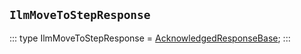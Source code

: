 ## `IlmMoveToStepResponse`
:::
type IlmMoveToStepResponse = [AcknowledgedResponseBase](./AcknowledgedResponseBase.md);
:::
